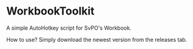 # WorkbookToolkit
A simple AutoHotkey script for SvPO's Workbook.

How to use? Simply download the newest version from the releases tab.
